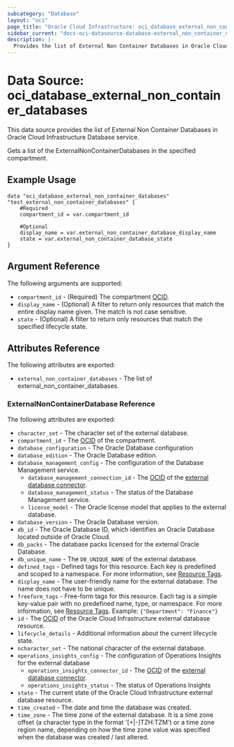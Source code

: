 ```yaml
---
subcategory: "Database"
layout: "oci"
page_title: "Oracle Cloud Infrastructure: oci_database_external_non_container_databases"
sidebar_current: "docs-oci-datasource-database-external_non_container_databases"
description: |-
  Provides the list of External Non Container Databases in Oracle Cloud Infrastructure Database service
---
```


# Data Source: oci_database_external_non_container_databases
This data source provides the list of External Non Container Databases in Oracle Cloud Infrastructure Database service.

Gets a list of the ExternalNonContainerDatabases in the specified compartment.


## Example Usage

```hcl
data "oci_database_external_non_container_databases" "test_external_non_container_databases" {
	#Required
	compartment_id = var.compartment_id

	#Optional
	display_name = var.external_non_container_database_display_name
	state = var.external_non_container_database_state
}
```

## Argument Reference

The following arguments are supported:

* `compartment_id` - (Required) The compartment [OCID](https://docs.cloud.oracle.com/iaas/Content/General/Concepts/identifiers.htm).
* `display_name` - (Optional) A filter to return only resources that match the entire display name given. The match is not case sensitive.
* `state` - (Optional) A filter to return only resources that match the specified lifecycle state.


## Attributes Reference

The following attributes are exported:

* `external_non_container_databases` - The list of external_non_container_databases.

### ExternalNonContainerDatabase Reference

The following attributes are exported:

* `character_set` - The character set of the external database.
* `compartment_id` - The [OCID](https://docs.cloud.oracle.com/iaas/Content/General/Concepts/identifiers.htm) of the compartment.
* `database_configuration` - The Oracle Database configuration
* `database_edition` - The Oracle Database edition. 
* `database_management_config` - The configuration of the Database Management service.
	* `database_management_connection_id` - The [OCID](https://docs.cloud.oracle.com/iaas/Content/General/Concepts/identifiers.htm) of the [external database connector](https://docs.cloud.oracle.com/iaas/api/#/en/database/latest/datatypes/CreateExternalDatabaseConnectorDetails). 
	* `database_management_status` - The status of the Database Management service.
	* `license_model` - The Oracle license model that applies to the external database. 
* `database_version` - The Oracle Database version.
* `db_id` - The Oracle Database ID, which identifies an Oracle Database located outside of Oracle Cloud. 
* `db_packs` - The database packs licensed for the external Oracle Database.
* `db_unique_name` - The `DB_UNIQUE_NAME` of the external database.
* `defined_tags` - Defined tags for this resource. Each key is predefined and scoped to a namespace. For more information, see [Resource Tags](https://docs.cloud.oracle.com/iaas/Content/General/Concepts/resourcetags.htm). 
* `display_name` - The user-friendly name for the external database. The name does not have to be unique.
* `freeform_tags` - Free-form tags for this resource. Each tag is a simple key-value pair with no predefined name, type, or namespace. For more information, see [Resource Tags](https://docs.cloud.oracle.com/iaas/Content/General/Concepts/resourcetags.htm).  Example: `{"Department": "Finance"}` 
* `id` - The [OCID](https://docs.cloud.oracle.com/iaas/Content/General/Concepts/identifiers.htm) of the Oracle Cloud Infrastructure external database resource. 
* `lifecycle_details` - Additional information about the current lifecycle state.
* `ncharacter_set` - The national character of the external database.
* `operations_insights_config` - The configuration of Operations Insights for the external database
	* `operations_insights_connector_id` - The [OCID](https://docs.cloud.oracle.com/iaas/Content/General/Concepts/identifiers.htm) of the [external database connector](https://docs.cloud.oracle.com/iaas/api/#/en/database/latest/datatypes/CreateExternalDatabaseConnectorDetails). 
	* `operations_insights_status` - The status of Operations Insights
* `state` - The current state of the Oracle Cloud Infrastructure external database resource.
* `time_created` - The date and time the database was created.
* `time_zone` - The time zone of the external database. It is a time zone offset (a character type in the format '[+|-]TZH:TZM') or a time zone region name, depending on how the time zone value was specified when the database was created / last altered. 

